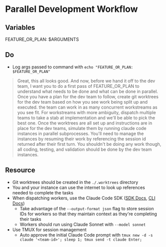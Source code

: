 # Parallel Development Workflow

<!--
## Usage
```bash
claude
# Initialize parallel development for a new feature
/project:dispatch @specs/<spec>.md
```
-->

## Variables
FEATURE_OR_PLAN: $ARGUMENTS

## Do

- Log args passed to command with `echo "FEATURE_OR_PLAN: $FEATURE_OR_PLAN"`

> Great, this all looks good. And now, before we hand it off to the dev team, I want you to do a first pass of FEATURE_OR_PLAN to understand what needs to be done and what can be done in parallel. Once you have a plan for the dev team to follow, create git worktrees for the dev team based on how you see work being split up and executed. the team can work in as many concurrent workstreams as you see fit.
> For workstreams with more ambiguity, dispatch multiple teams to take a stab at implementation and we'll be able to pick the best one.
> Once the worktrees are all set up and instructions are in place for the dev teams, simulate them by running claude code instances in parallel subprocesses. You'll need to manage the instances by resuming their work by referencing the session id returned after their first turn. You shouldn't be doing any work though, all coding, testing, and validation should be done by the dev team instances.

## Resource

- Git worktrees should be created in the `./.worktrees` directory
- You and your instance can use the internet to look up references needed to complete the tasks
- When dispatching workers, use the Claude Code SDK ([SDK Docs](https://docs.anthropic.com/en/docs/claude-code/sdk), [CLI Docs](https://docs.anthropic.com/en/docs/claude-code/cli-usage))
  - Take advantage of the `--output-format json` flag to store session IDs for workers so that they maintain context as they're completing their tasks
  - Workers should run using Claude Sonnet with `--model sonnet`
- Use TMUX for session management
  - Auto approve the initial Claude Code prompt with `tmux new -d -s claude '<team-id>'; sleep 1; tmux send -t claude Enter;`
